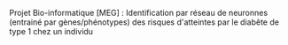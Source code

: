 Projet Bio-informatique [MEG] : Identification par réseau de neuronnes (entrainé par gènes/phénotypes) des risques d'atteintes par le diabête de type 1 chez un individu
